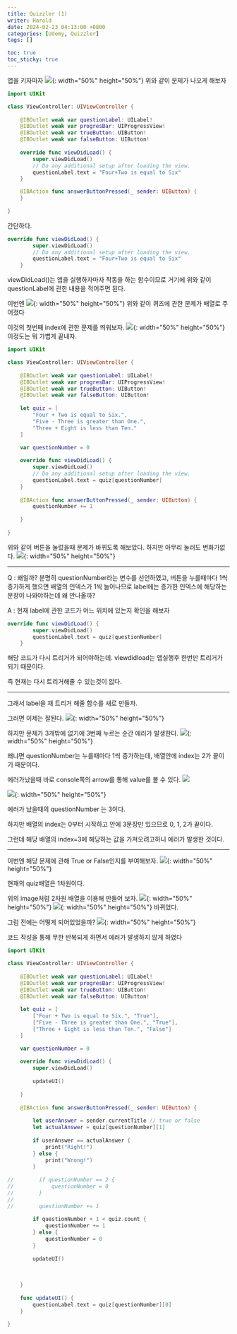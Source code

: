 ```yaml
---
title: Quizzler (1)
writer: Harold
date: 2024-02-23 04:13:00 +0800
categories: [Udemy, Quizzler]
tags: []

toc: true
toc_sticky: true
---
```

앱을 키자마자 
![](https://velog.velcdn.com/images/haroldfromk/post/62aa9b00-5633-4dd4-8620-9d025bc50ab2/image.png){: width="50%" height="50%"}
위와 같이 문제가 나오게 해보자

```swift
import UIKit

class ViewController: UIViewController {
    
    @IBOutlet weak var questionLabel: UILabel!
    @IBOutlet weak var progresBar: UIProgressView!
    @IBOutlet weak var trueButton: UIButton!
    @IBOutlet weak var falseButton: UIButton!
    
    override func viewDidLoad() {
        super.viewDidLoad()
        // Do any additional setup after loading the view.
        questionLabel.text = "Four+Two is equal to Six"
    }

    @IBAction func answerButtonPressed(_ sender: UIButton) {
    }
    
}
```
간단하다.

```swift
override func viewDidLoad() {
        super.viewDidLoad()
        // Do any additional setup after loading the view.
        questionLabel.text = "Four+Two is equal to Six"
    }
```
viewDidLoad()는 앱을 실행하자마자 작동을 하는 함수이므로 거기에 위와 같이 questionLabel에 관한 내용을 적어주면 된다.

이번엔 
![](https://velog.velcdn.com/images/haroldfromk/post/7ebe3b12-386f-445e-aff1-808a326f15fc/image.png){: width="50%" height="50%"}
위와 같이 퀴즈에 관한 문제가 배열로 주어졌다

이것의 첫번째 index에 관한 문제를 띄워보자.
![](https://velog.velcdn.com/images/haroldfromk/post/ce532059-6553-4ec6-bd8e-55ae5171fa8e/image.png){: width="50%" height="50%"}
이정도는 뭐 가볍게 끝내자.

```swift
import UIKit

class ViewController: UIViewController {
    
    @IBOutlet weak var questionLabel: UILabel!
    @IBOutlet weak var progresBar: UIProgressView!
    @IBOutlet weak var trueButton: UIButton!
    @IBOutlet weak var falseButton: UIButton!
    
    let quiz = [
        "Four + Two is equal to Six.",
        "Five - Three is greater than One.",
        "Three + Eight is less than Ten."
    ]

    var questionNumber = 0
    
    override func viewDidLoad() {
        super.viewDidLoad()
        // Do any additional setup after loading the view.
        questionLabel.text = quiz[questionNumber]
    }
    
    @IBAction func answerButtonPressed(_ sender: UIButton) {
        questionNumber += 1
        
    }
    
}


```
위와 같이 버튼을 눌렀을때 문제가 바뀌도록 해보았다.
하지만 아무리 눌러도 변화가없다.
![](https://velog.velcdn.com/images/haroldfromk/post/c9e0d233-b919-4b71-a83e-a274682553ce/image.gif){: width="50%" height="50%"}

---
Q : 왜일까? 
분명히 questionNumber라는 변수를 선언하였고, 버튼을 누를때마다 1씩 증가하게 했으면 배열의 인덱스가 1씩 늘어나므로 label에는 증가한 인덱스에 해당하는 문장이 나와야하는데 왜 안나올까?

A : 현재 label에 관한 코드가 어느 위치에 있는지 확인을 해보자
```swift
override func viewDidLoad() {
        super.viewDidLoad()
        questionLabel.text = quiz[questionNumber]
    }
```
해당 코드가 다시 트리거가 되어야하는데.
viewdidload는 앱실행후 한번만 트리거가 되기 때문이다.

즉 현재는 다시 트리거해줄 수 있는것이 없다.

---
그래서 label을 재 트리거 해줄 함수를 새로 만들자.

그러면 이제는 잘된다.
![](https://velog.velcdn.com/images/haroldfromk/post/33ffb521-29f1-4ab5-bfe9-a0d150b47996/image.gif){: width="50%" height="50%"}


하지만 문제가 3개밖에 없기에 3번째 누르는 순간 에러가 발생한다.
![](https://velog.velcdn.com/images/haroldfromk/post/677bdd0b-ae9c-4105-9894-12951ef02519/image.png){: width="50%" height="50%"}

왜냐면 questionNumber는 누를때마다 1씩 증가하는데, 배열안에 index는 2가 끝이기 때문이다.

에러가났을때 바로 console쪽의 arrow를 통해 value를 볼 수 있다.
![](https://velog.velcdn.com/images/haroldfromk/post/6cd2076d-25a5-4eaa-8368-79df7150f5d1/image.gif)

![](https://velog.velcdn.com/images/haroldfromk/post/91a995da-7268-4251-8398-56984edc1931/image.png){: width="50%" height="50%"}


에러가 났을때의 questionNumber 는 3이다.

하지만 배열의 index는 0부터 시작하고 안에 3문장만 있으므로 0, 1, 2가 끝이다.

그런데 해당 배열의 index=3에 해당하는 값을 가져오려고하니 에러가 발생한 것이다.

---

이번엔 해당 문제에 관해 True or False인지를 부여해보자.
![](https://velog.velcdn.com/images/haroldfromk/post/d1d0430b-90ec-41d6-9530-5091e2785be4/image.png){: width="50%" height="50%"}

현재의 quiz배열은 1차원이다.

위의 image처럼 2차원 배열을 이용해 만들어 보자.
![](https://velog.velcdn.com/images/haroldfromk/post/2ac5263a-9151-4c4c-8f60-08e3fc51237e/image.png){: width="50%" height="50%"}
![](https://velog.velcdn.com/images/haroldfromk/post/b547e27f-63ad-4b65-b4aa-a91661c2aab8/image.png){: width="50%" height="50%"}
바뀌었다.

그럼 전에는 어떻게 되어있었을까?
![](https://velog.velcdn.com/images/haroldfromk/post/dcd81296-9929-48be-b24a-db9790295ce6/image.png){: width="50%" height="50%"}

코드 작성을 통해 무한 반복되게 하면서 에러가 발생하지 않게 하였다
```swift
import UIKit

class ViewController: UIViewController {
    
    @IBOutlet weak var questionLabel: UILabel!
    @IBOutlet weak var progresBar: UIProgressView!
    @IBOutlet weak var trueButton: UIButton!
    @IBOutlet weak var falseButton: UIButton!
    
    let quiz = [
        ["Four + Two is equal to Six.", "True"],
        ["Five - Three is greater than One.", "True"],
        ["Three + Eight is less than Ten.", "False"]
    ]

    var questionNumber = 0
    
    override func viewDidLoad() {
        super.viewDidLoad()
        
        updateUI()
       
    }
    
    @IBAction func answerButtonPressed(_ sender: UIButton) {
        
        let userAnswer = sender.currentTitle // true or false
        let actualAnswer = quiz[questionNumber][1]
        
        if userAnswer == actualAnswer {
            print("Right!")
        } else {
            print("Wrong!")
        }
        
//        if questionNumber == 2 {
//            questionNumber = 0
//        }
//        
//        questionNumber += 1
        
        if questionNumber + 1 < quiz.count {
            questionNumber += 1
        } else {
            questionNumber = 0
        }
        
        updateUI()
        
        
        
    }
    
    func updateUI() {
        questionLabel.text = quiz[questionNumber][0]
    }
    
}

```
